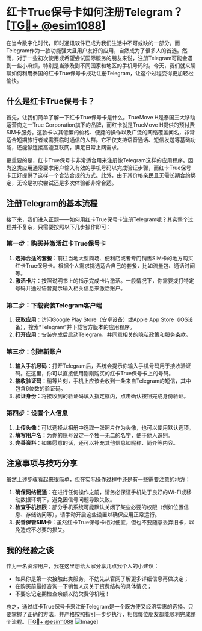 # 红卡True保号卡如何注册Telegram？[[TG💪+ @esim1088](https://t.me/s/esim1088)]

在当今数字化时代，即时通讯软件已成为我们生活中不可或缺的一部分。而Telegram作为一款功能强大且用户友好的应用，自然成为了很多人的首选。然而，对于一些初次使用或希望尝试国际服务的朋友来说，注册Telegram可能会遇到一些小麻烦，特别是当涉及到不同国家和地区的手机号码时。今天，我们就来聊聊如何利用泰国的红卡True保号卡成功注册Telegram，让这个过程变得更加轻松愉快。

## 什么是红卡True保号卡？

首先，让我们简单了解一下红卡True保号卡是什么。TrueMove H是泰国三大移动运营商之一True Corporation旗下的品牌，而红卡就是TrueMove H提供的预付费SIM卡服务。这款卡以其低廉的价格、便捷的操作以及广泛的网络覆盖闻名，非常适合短期旅行者或需要临时通信的人群。它不仅支持语音通话、短信发送等基础功能，还能够连接高速互联网，满足日常上网需求。

更重要的是，红卡True保号卡非常适合用来注册像Telegram这样的应用程序。因为这类应用通常要求用户输入有效的手机号码以完成验证步骤，而红卡True保号卡正好提供了这样一个合法合规的方式。此外，由于其价格亲民且无需长期合约绑定，无论是初次尝试还是多次体验都非常合适。

## 注册Telegram的基本流程

接下来，我们进入正题——如何用红卡True保号卡注册Telegram呢？其实整个过程并不复杂，只需要按照以下几步操作即可：

### 第一步：购买并激活红卡True保号卡

1. **选择合适的套餐**：前往当地大型商场、便利店或者专门销售SIM卡的地方购买红卡True保号卡。根据个人需求挑选适合自己的套餐，比如流量包、通话时间等。
2. **激活卡片**：按照说明书上的指示完成卡片激活。一般情况下，你需要拨打特定号码并通过语音提示输入相关信息来激活账户。

### 第二步：下载安装Telegram客户端

1. **获取应用**：访问Google Play Store（安卓设备）或Apple App Store（iOS设备），搜索“Telegram”并下载官方版本的应用程序。
2. **打开应用**：安装完成后启动Telegram，并同意相关的隐私政策和服务条款。

### 第三步：创建新账户

1. **输入手机号码**：打开Telegram后，系统会提示你输入手机号码用于接收验证码。在这里，你可以直接使用刚刚购买的红卡True保号卡上的号码。
2. **接收验证码**：稍等片刻，手机上应该会收到一条来自Telegram的短信，其中包含6位数的验证码。
3. **验证身份**：将接收到的验证码填入指定框内，点击确认按钮完成身份验证。

### 第四步：设置个人信息

1. **上传头像**：可以选择从相册中选取一张照片作为头像，也可以使用默认选项。
2. **填写用户名**：为你的账号设定一个独一无二的名字，便于他人识别。
3. **完善资料**：如果愿意的话，还可以补充其他信息如昵称、简介等内容。

## 注意事项与技巧分享

虽然上述步骤看起来很简单，但在实际操作过程中还是有一些需要注意的地方：

1. **确保网络畅通**：在进行任何操作之前，请务必保证手机处于良好的Wi-Fi或移动数据环境下，避免因信号问题导致失败。
2. **检查手机权限**：部分手机系统可能默认关闭了某些必要的权限（例如位置信息、存储访问等），请手动开启这些设置以确保应用正常运行。
3. **妥善保管SIM卡**：虽然红卡True保号卡相对便宜，但也不要随意丢弃旧卡，以免造成不必要的损失。

## 我的经验之谈

作为一名资深用户，我在这里想给大家分享几点我个人的小建议：

- 如果你是第一次接触此类服务，不妨先从官网了解更多详细信息再做决定；
- 在购买前最好咨询一下销售人员关于资费结构的具体情况；
- 不要忘记定期检查余额以防欠费停机哦！

总之，通过红卡True保号卡来注册Telegram是一个既方便又经济实惠的选择。只要掌握了正确的方法，并严格按照指引一步步执行，相信每位朋友都能顺利完成整个流程。[[TG💪+ @esim1088](https://t.me/s/esim1088) ![Image](https://i.postimg.cc/4NQfJmqS/Snipaste-2025-05-13-00-14-12.png)]